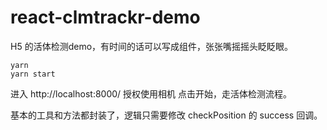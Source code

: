 # react-clmtrackr-demo
H5 的活体检测demo，有时间的话可以写成组件，张张嘴摇摇头眨眨眼。

```
yarn
yarn start
```

进入 http://localhost:8000/ 授权使用相机
点击开始，走活体检测流程。

基本的工具和方法都封装了，逻辑只需要修改 checkPosition 的 success 回调。
